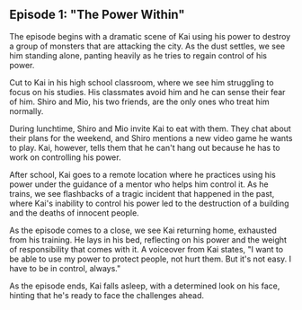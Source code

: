 ## Episode 1: "The Power Within"
The episode begins with a dramatic scene of Kai using his power to destroy a group of monsters that are attacking the city. As the dust settles, we see him standing alone, panting heavily as he tries to regain control of his power.

Cut to Kai in his high school classroom, where we see him struggling to focus on his studies. His classmates avoid him and he can sense their fear of him. Shiro and Mio, his two friends, are the only ones who treat him normally.

During lunchtime, Shiro and Mio invite Kai to eat with them. They chat about their plans for the weekend, and Shiro mentions a new video game he wants to play. Kai, however, tells them that he can't hang out because he has to work on controlling his power.

After school, Kai goes to a remote location where he practices using his power under the guidance of a mentor who helps him control it. As he trains, we see flashbacks of a tragic incident that happened in the past, where Kai's inability to control his power led to the destruction of a building and the deaths of innocent people.

As the episode comes to a close, we see Kai returning home, exhausted from his training. He lays in his bed, reflecting on his power and the weight of responsibility that comes with it. A voiceover from Kai states, "I want to be able to use my power to protect people, not hurt them. But it's not easy. I have to be in control, always."

As the episode ends, Kai falls asleep, with a determined look on his face, hinting that he's ready to face the challenges ahead.